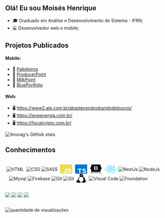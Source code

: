 ## Olá! Eu sou Moisés Henrique

- 🎓 Graduado em Análise e Desenvolvimento de Sistema - IFRN;
- 💻 Desenvolvedor web e mobile;

## Projetos Publicados
#### Mobile:
- :iphone: [Palpiteiros](https://bit.ly/palpiteirosapp)
- :iphone: [ProducerPoint](https://bit.ly/producerpointapp)
- :iphone: [MilkPoint](https://bit.ly/milkpointapp)
- :iphone: [BluePortfolio](https://bit.ly/appblueportfolio)

#### Web:
- 🖥️ https://www2.ale.com.br/abastecendoobandodeloucos/
- 🖥️ https://leveenergia.com.br/
- 🖥️ https://fiscalcripto.com.br/

 ![Anurag's GitHub stats](https://github-readme-stats.vercel.app/api?username=moizez&show_icons=true&theme=tokyonight)

 ## Conhecimentos
  
  <div style="display: inline_block"><br>
  <img align="center" alt="HTML" height="30" width="40" src="https://icongr.am/devicon/html5-original-wordmark.svg">
  <img align="center" alt="CSS" height="30" width="40" src="https://icongr.am/devicon/css3-original-wordmark.svg">
   <img align="center" alt="SASS" height="30" width="40" src="https://cdn.jsdelivr.net/gh/devicons/devicon/icons/sass/sass-original.svg" />
  <img align="center" alt="Js" height="30" width="40" src="https://raw.githubusercontent.com/devicons/devicon/master/icons/javascript/javascript-plain.svg">
  <img align="center" alt="Ts" height="30" width="40" src="https://raw.githubusercontent.com/devicons/devicon/master/icons/typescript/typescript-plain.svg">
  <img align="center" alt="BT" height="30" width="40" src="https://github.com/devicons/devicon/blob/master/icons/bootstrap/bootstrap-plain-wordmark.svg">
  <img align="center" alt="React" height="30" width="40" src="https://raw.githubusercontent.com/devicons/devicon/master/icons/react/react-original.svg">
   <img align="center" alt="NextJs" height="30" width="40" src="https://cdn.jsdelivr.net/gh/devicons/devicon/icons/nextjs/nextjs-original-wordmark.svg" />

  <img align="center" alt="NodeJs" height="30" width="40" src="https://cdn.jsdelivr.net/gh/devicons/devicon/icons/nodejs/nodejs-plain.svg" /> 
    <img align="center" alt="Mysql" height="30" width="40" src="https://icongr.am/devicon/mysql-original-wordmark.svg">
   <img align="center" alt="Firebase" height="30" width="40" src="https://cdn.jsdelivr.net/gh/devicons/devicon/icons/firebase/firebase-plain-wordmark.svg" />
    <img align="center" alt="Git" height="30" width="40" src="https://cdn.jsdelivr.net/gh/devicons/devicon/icons/git/git-original.svg" />
   <img align="center" alt="Git" height="30" width="40"  src="https://cdn.jsdelivr.net/gh/devicons/devicon/icons/github/github-original-wordmark.svg" />
  <img align="center" alt="Linux" height="30" width="40" src="https://raw.githubusercontent.com/devicons/devicon/master/icons/linux/linux-plain.svg">
  <img align="center" alt="Visual Code" height="30" width="40" src="https://cdn.jsdelivr.net/gh/devicons/devicon/icons/visualstudio/visualstudio-plain.svg" />
   <img align="center" alt="Foundation" height="30" width="40" src="https://cdn.jsdelivr.net/gh/devicons/devicon/icons/foundation/foundation-original.svg" />
 </div>
  
  ##
  
  <div> 
  <a href="https://www.linkedin.com/in/moizezhenrique/" target="_blank"><img src="https://img.shields.io/badge/-LinkedIn-%230077B5?style=for-the-badge&logo=linkedin&logoColor=white" target="_blank"></a> 
  <a href="https://www.instagram.com/moizezhenrique/" target="_blank"><img src="https://img.shields.io/badge/-Instagram-%23E4405F?style=for-the-badge&logo=instagram&logoColor=white" target="_blank"></a>
 	<a href="https://twitter.com/moizezhenrique" target="_blank"><img src="https://img.shields.io/badge/Twitter-1DA1F2?style=for-the-badge&logo=twitter&logoColor=white" target="_blank"></a>
  <a href = "mailto:moizezhenrique@gmail.com"><img src="https://img.shields.io/badge/-Gmail-%23333?style=for-the-badge&logo=gmail&logoColor=white" target="_blank"></a>
   
   ##
      
   <img src="https://komarev.com/ghpvc/?username=moizez&color=green" alt="quantidade de visualizações" /> 
 
</div>
  
